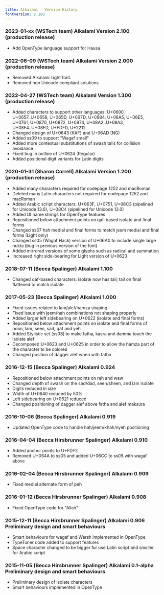 ```yaml
---
title: Alkalami - Version History
fontversion: 2.100
---
```


### 2023-01-xx (WSTech team) Alkalami Version 2.100 (production release)
- Add OpenType language support for Hausa

### 2022-06-09 (WSTech team) Alkalami Version 2.000 (production release)
- Removed Alkalami Light font. 
- Removed non Unicode compliant solutions

### 2022-04-27 (WSTech team) Alkalami Version 1.300 (production release)
- Added characters to support other languages: U+0600, U+0657..U+0658, U+065D, U+067D, U+0684, U+06A5, U+06E5, U+0761, U+0870, U+0872, U+0874, U+08A2..U+08A3, U+08F4..U+08FD, U+FDFD, U+2212
- Changed design of U+0643 (KAF) and U+06AD (NG)
- Added ss09 to support "Wagaf small"
- Added more contextual substitutions of swash tails for collision avoidance
- Fixed bug in outline of U+0624 (Regular)
- Added positional digit variants for Latin digits

### 2020-01-31 (Sharon Correll) Alkalami Version 1.200 (production release)
- Added many characters required for codepage 1252 and macRoman
- Deleted many Latin characters not required for codepage 1252 and macRoman
- Added Arabic script characters: U+063F, U+0751, U+08C3 (pipelined for Unicode 13.0), U+08C4 (pipelined for Unicode 13.0)
- Added UI name strings for OpenType features
- Repositioned below attachment points on qaf-based isolate and final forms
- Changed ss07 hah medial and final forms to match jeem medial and final forms (Light only)
- Changed ss05 (Wagaf Hack) version of U+06A0 to include single large nukta (bug in previous version of the font)
- Added mirrored versions of some glyphs such as radical and summation
- Increased right side-bearing for Light version of U+0623 

### 2018-07-11 (Becca Spalinger) Alkalami 1.100
- Changed qaf-based characters: isolate now has tail; tail on final flattened to match isolate

### 2017-05-23 (Becca Spalinger) Alkalami 1.000
- Fixed issues related to lam/alef/hamza shaping
- Fixed issue with jeem/hah combinations not shaping properly
- Added larger left sidebearing on U+0622 (isolate and final forms)
- Repositioned below attachment points on isolate and final forms of noon, lam, seen, sad, qaf and yeh
- Added Stylistic set (ss08) to make fatha, kasra and damma touch the isolate alef
- Decomposed U+0623 and U+0625 in order to allow the hamza part of the character to be colored
- Changed position of dagger alef when with fatha

### 2016-12-15 (Becca Spalinger) Alkalami 0.924
- Repositioned below attachment points on reh and waw
- Changed depth of swash on the sad/dad, seen/sheen, and lam isolate
- Digits reduced in size
- Width of U+0640 reduced by 50%
- Left sidebearing on U+0621 reduced
- Changed positioning of dagger alef above fatha and alef maksura

### 2016-10-06 (Becca Spalinger) Alkalami 0.919
- Updated OpenType code to handle hah/jeem/khah/nyeh positioning

### 2016-04-04 (Becca Hirsbrunner Spalinger) Alkalami 0.910
- Added anchor points to U+FDF2
- Removed U+064A to ss05 and added U+06CC to ss05 with wagaf above

### 2016-02-04 (Becca Hirsbrunner Spalinger) Alkalami 0.909
- Fixed medial alternate form of peh

### 2016-01-12 (Becca Hirsbrunner Spalinger) Alkalami 0.908
- Fixed OpenType code for "Allah"

### 2015-12-11 (Becca Hirsbrunner Spalinger) Alkalami 0.906 Preliminary design and smart behaviours
- Smart behaviours for wagaf and Warsh implemented in OpenType
- TypeTuner code added to support features
- Space character changed to be bigger for use Latin script and smaller for Arabic script

### 2015-11-05 (Becca Hirsbrunner Spalinger) Alkalami 0.1-alpha Preliminary design and smart behaviours
- Preliminary design of isolate characters
- Smart behaviours implemented in OpenType

